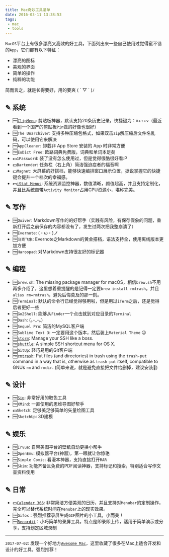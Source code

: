 ```yaml
---
title: Mac奇妙工具清单
date: 2016-03-11 13:38:53
tags: 
 - mac
 - tools
---
```


`MacOS`平台上有很多漂亮又高效的好工具，下面列出来一些自己使用过觉得蛮不错的`App`，它们都有以下特征：

- 漂亮的图标
- 美观的界面
- 简单的操作
- 纯粹的功能

简而言之，就是长得要好，用的要爽 ( ´ ▽ ` )ﾉ

## ✎ 系统

- 🆓[`ClipMenu`<i class="fa fa-external-link-square"></i>](http://www.clipmenu.com/): 剪贴板神器，默认支持20条历史记录，快捷键为：`⌘`+`⇧`+`v`（最近看到一个国产的剪贴板`Pin`做的好像也很好）
- 🆓`The Unarchiver`: 支持多种压缩包格式，如果双击`zip`解压缩后文件名乱码，可以使用它来解决
- 🆓`AppCleaner`: 卸载非 App Store 安装的 App 时非常方便
- 🆓`EuDict Free`: 欧路词典免费版，词典和单词本足矣
- 💵`1Password`: 装了没有怎么使用过，但是觉得很酷很好看:P
- 💵`Bartender`: 任务栏（右上角）简洁强迫症者的福音啊
- 💵`Magnet`: 大屏幕的好搭档，能够快速编排窗口展示位置，据说掌握它的快捷键会提升一个档次的幸福感。
- 💵[`iStat Menus`<i class="fa fa-external-link-square"></i>](https://bjango.com/mac/istatmenus/): 系统资源监控神器，数值清晰，颜值超高，并且支持定制化，并且比系统自带`Activity Monitor`占用CPU资源小，堪称完美。

## ✎ 写作

- 🆓`Quiver`: Markdown写作的的好帮手（实践有风险，有保存假象的问题，重新打开后之前保存的内容都没有了，发生过两次把我整崩溃了）
- 🆓`Evernote`: (・ω・)ノ
- 🆓`马克飞象`: Evernote之Markdown的黄金搭档，语法支持全，使用离线版本更加方便
- 🆓`Haroopad`: 对Markdown支持很友好的标记器

## ✎ 编程

- 🆓`brew.sh`: The missing package manager for macOS，相信`brew.sh`不用再多介绍了，这里想着重提醒的是记得一定要`brew install rmtrash`，并且`alias rm=rmtrash`，避免后悔莫及的那一刻。
- 🆓`Terminal`: 默认的命令行已经觉得够用啦，但是用过`iTerm`之后，还是觉得后者更好一些
- 🆓`Go2Shell`: 能够从`Finder`一个点击就到对应目录的`Terminal`
- 🆓`Dash`: (｡-_-｡)
- 🆓`Sequel Pro`: 简洁的MySQL客户端
- 🆓`Sublime Text 3`: 一定要用这个版本，然后装上`Material Theme` 😉
- 🆓[`storm`<i class="fa fa-external-link-square"></i>](https://github.com/emre/storm/): Manage your SSH like a boss. 
- 🆓[`shuttle`<i class="fa fa-external-link-square"></i>](http://fitztrev.github.io/shuttle/): A simple SSH shortcut menu for OS X.
- 🆓`GitUp`: 轻巧易用的Git客户端
- 🆓[`rmtrash`<i class="fa fa-external-link-square"></i>](https://github.com/PhrozenByte/rmtrash): Put files (and directories) in trash using the `trash-put` command in a way that is, otherwise as `trash-put` itself, compatible to GNUs `rm` and `rmdir`. (简单来说，就是避免直接把文件给删掉，建议安装💯)

## ✎ 设计

- 🆓[`Sip`<i class="fa fa-external-link-square"></i>](https://sipapp.io/): 非常好用的取色工具
- 🆓`XMind`: 一直使用的思维导图好帮手
- 💵`Sketch`: 足够美足够简单的矢量绘图工具
- 🆓`SketchUp`: 3D建模

## ✎ 娱乐

- 🆓`Irvue`: 自带美图平台的壁纸自动更换小帮手
- 🆓`OpenEmu`: 模拟器平台(神器)，第一眼就让你惊艳
- 🆓`Simple Comic`: 看漫本神器，支持直接打开`RAR`
- 🆓`Skim`: 功能齐备且免费的PDF阅读神器，支持标记和搜索，特别适合写作文查资料使用

## ✎ 日常

- 💵[`Calendar 366`<i class="fa fa-external-link-square"></i>](https://www.nspektor.com/en): 非常简洁方便美观的日历，并且支持对`Menubar`的定制操作，完全可以替代系统时间在`Menubar`上的现实效果。
- 🆓`Gifox`：强烈推荐录屏生成`GIF`图片的小工具，小而美！
- 🆓[`Recordit`<i class="fa fa-external-link-square"></i>]()：小巧简单的录屏工具，特点是即录即上传，适用于简单演示或分享，支持划定区域录制


***

`2017-07-02`: 发现一个好地方[`Awesome Mac`<i class="fa fa-external-link-square"></i>](https://jaywcjlove.github.io/awesome-mac/)，这里收藏了很多在Mac上适合开发和设计的好工具，强烈推荐！

